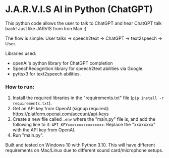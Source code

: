# J.A.R.V.I.S AI in Python (ChatGPT)
This python code allows the user to talk to ChatGPT and hear ChatGPT talk back! Just like JARVIS from Iron Man ;)

The flow is simple: User talks -> speech2text -> ChatGPT -> text2speech -> User. 

Libraries used:
- openAI's python library for ChatGPT completion
- SpeechRecognition library for speech2text abilities via Google.
- pyttsx3 for text2speech abilities. 


### How to run:
1. Install the required libraries in the "requirements.txt" file (`pip install -r requirements.txt`).
2. Get an API key from OpenAI (signup required): https://platform.openai.com/account/api-keys
3. Create a new file called `.env` where the "main.py" file is, and add the following line to it: `API_KEY=xxxxxxxxxxxxxxx`. Replace the "xxxxxxxx" with the API key from OpenAI.
4. Run "main.py". 


Built and tested on Windows 10 with Python 3.10. 
This will have different requirements on Mac/Linux due to different sound card/microphone setups. 
